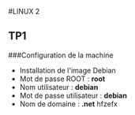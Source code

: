 #LINUX 2

## TP1

###Configuration de la machine

* Installation de l'image Debian
* Mot de passe ROOT : **root**
* Nom utilisateur : **debian** 
* Mot de passe utilisateur : **debian**
* Nom de domaine : **.net**
hfzefx
